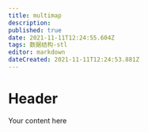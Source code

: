 ```yaml
---
title: multimap
description: 
published: true
date: 2021-11-11T12:24:55.604Z
tags: 数据结构-stl
editor: markdown
dateCreated: 2021-11-11T12:24:53.881Z
---
```


# Header
Your content here